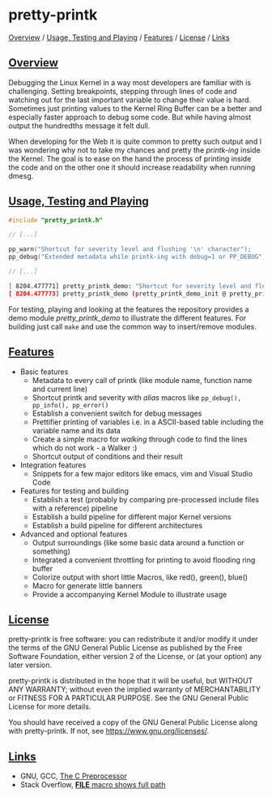 # pretty-printk

[Overview](#overview) / [Usage, Testing and Playing](#usage-testing-playing) / [Features](#features) / [License](#license)
/ [Links](#links)

## [Overview](#overview)

Debugging the Linux Kernel in a way most developers are familiar with is challenging. Setting breakpoints,
stepping through lines of code and watching out for the last important variable to change their value is hard.
Sometimes just printing values to the Kernel Ring Buffer can be a better and especially faster approach to
debug some code. But while having almost output the hundredths message it felt dull.

When developing for the Web it is quite common to pretty such output and I was wondering why not to take my
chances and pretty the *printk-ing* inside the Kernel. The goal is to ease on the hand the process of printing
inside the code and on the other one it should increase readability when running dmesg.

## [Usage, Testing and Playing](#usage-testing-playing)

```c
#include "pretty_printk.h"

// [...]

pp_warn("Shortcut for severity level and flushing '\n' character");
pp_debug("Extended metadata while printk-ing with debug=1 or PP_DEBUG");

// [...]
```

```sh
[ 8204.477771] pretty_printk_demo: "Shortcut for severity level and flushing '\n' character"
[ 8204.477773] pretty_printk_demo (pretty_printk_demo_init @ pretty_printk_demo.c, 62): "Extended metadata while printk-ing with debug=1 or PP_DEBUG"
```

For testing, playing and looking at the features the repository provides a demo module *pretty_printk_demo* to
illustrate the different features. For building just call ```make``` and use the common way to insert/remove 
modules.

## [Features](#features)

- Basic features
  - Metadata to every call of printk (like module name, function name and current line)
  - Shortcut printk and severity with *alias* macros like `pp_debug(), pp_info(), pp_error()`
  - Establish a convenient switch for debug messages
  - Prettifier printing of variables i.e. in a ASCII-based table including the variable name and its data
  - Create a simple macro for *walking* through code to find the lines which do not work - a Walker :)
  - Shortcut output of conditions and their result
- Integration features
  - Snippets for a few major editors like emacs, vim and Visual Studio Code
- Features for testing and building
  - Establish a test (probably by comparing pre-processed include files with a reference) pipeline
  - Establish a build pipeline for different major Kernel versions
  - Establish a build pipeline for different architectures
- Advanced and optional features
  - Output surroundings (like some basic data around a function or something)
  - Integrated a convenient throttling for printing to avoid flooding ring buffer
  - Colorize output with short little Macros, like red(), green(), blue()
  - Macro for generate little banners
  - Provide a accompanying Kernel Module to illustrate usage

## [License](#license)

pretty-printk is free software: you can redistribute it and/or modify
it under the terms of the GNU General Public License as published by
the Free Software Foundation, either version 2 of the License, or
(at your option) any later version.

pretty-printk is distributed in the hope that it will be useful,
but WITHOUT ANY WARRANTY; without even the implied warranty of
MERCHANTABILITY or FITNESS FOR A PARTICULAR PURPOSE.  See the
GNU General Public License for more details.

You should have received a copy of the GNU General Public License
along with pretty-printk. If not, see [<https://www.gnu.org/licenses/>](https://www.gnu.org/licenses/).

## [Links](#links)

- GNU, GCC, [The C Preprocessor](https://gcc.gnu.org/onlinedocs/cpp/index.html#SEC_Contents)
- Stack Overflow, [__FILE__ macro shows full path](https://stackoverflow.com/questions/8487986/file-macro-shows-full-path)
